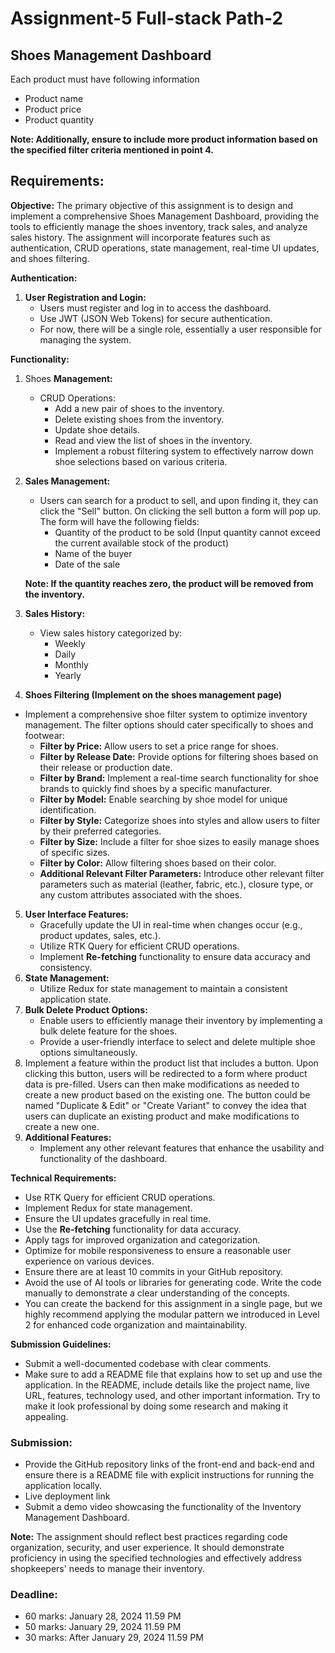 # Assignment-5 Full-stack Path-2

## Shoes **Management Dashboard**

Each product must have following information

-  Product name
-  Product price
-  Product quantity

**Note: Additionally, ensure to include more product information based on the specified filter criteria mentioned in point 4.**

## **Requirements:**

**Objective:**
The primary objective of this assignment is to design and implement a comprehensive Shoes Management Dashboard, providing the tools to efficiently manage the shoes inventory, track sales, and analyze sales history. The assignment will incorporate features such as authentication, CRUD operations, state management, real-time UI updates, and shoes filtering.

**Authentication:**

1. **User Registration and Login:**
   -  Users must register and log in to access the dashboard.
   -  Use JWT (JSON Web Tokens) for secure authentication.
   -  For now, there will be a single role, essentially a user responsible for managing the system.

**Functionality:**

1. Shoes **Management:**
   -  CRUD Operations:
      -  Add a new pair of shoes to the inventory.
      -  Delete existing shoes from the inventory.
      -  Update shoe details.
      -  Read and view the list of shoes in the inventory.
      -  Implement a robust filtering system to effectively narrow down shoe selections based on various criteria.
2. **Sales Management:**

   -  Users can search for a product to sell, and upon finding it, they can click the "Sell" button. On clicking the sell button a form will pop up. The form will have the following fields:
      -  Quantity of the product to be sold (Input quantity cannot exceed the current available stock of the product)
      -  Name of the buyer
      -  Date of the sale

   **Note: If the quantity reaches zero, the product will be removed from the inventory.**

3. **Sales History:**
   -  View sales history categorized by:
      -  Weekly
      -  Daily
      -  Monthly
      -  Yearly
4. **Shoes Filtering (Implement on the shoes management page)**

-  Implement a comprehensive shoe filter system to optimize inventory management. The filter options should cater specifically to shoes and footwear:
   -  **Filter by Price:** Allow users to set a price range for shoes.
   -  **Filter by Release Date:** Provide options for filtering shoes based on their release or production date.
   -  **Filter by Brand:** Implement a real-time search functionality for shoe brands to quickly find shoes by a specific manufacturer.
   -  **Filter by Model:** Enable searching by shoe model for unique identification.
   -  **Filter by Style:** Categorize shoes into styles and allow users to filter by their preferred categories.
   -  **Filter by Size:** Include a filter for shoe sizes to easily manage shoes of specific sizes.
   -  **Filter by Color:** Allow filtering shoes based on their color.
   -  **Additional Relevant Filter Parameters:** Introduce other relevant filter parameters such as material (leather, fabric, etc.), closure type, or any custom attributes associated with the shoes.

5. **User Interface Features:**
   -  Gracefully update the UI in real-time when changes occur (e.g., product updates, sales, etc.).
   -  Utilize RTK Query for efficient CRUD operations.
   -  Implement **Re-fetching** functionality to ensure data accuracy and consistency.
6. **State Management:**
   -  Utilize Redux for state management to maintain a consistent application state.
7. **Bulk Delete Product Options:**
   -  Enable users to efficiently manage their inventory by implementing a bulk delete feature for the shoes.
   -  Provide a user-friendly interface to select and delete multiple shoe options simultaneously.
8. Implement a feature within the product list that includes a button. Upon clicking this button, users will be redirected to a form where product data is pre-filled. Users can then make modifications as needed to create a new product based on the existing one. The button could be named "Duplicate & Edit" or "Create Variant" to convey the idea that users can duplicate an existing product and make modifications to create a new one.
9. **Additional Features:**
   -  Implement any other relevant features that enhance the usability and functionality of the dashboard.

**Technical Requirements:**

-  Use RTK Query for efficient CRUD operations.
-  Implement Redux for state management.
-  Ensure the UI updates gracefully in real time.
-  Use the **Re-fetching** functionality for data accuracy.
-  Apply tags for improved organization and categorization.
-  Optimize for mobile responsiveness to ensure a reasonable user experience on various devices.
-  Ensure there are at least 10 commits in your GitHub repository.
-  Avoid the use of AI tools or libraries for generating code. Write the code manually to demonstrate a clear understanding of the concepts.
-  You can create the backend for this assignment in a single page, but we highly recommend applying the modular pattern we introduced in Level 2 for enhanced code organization and maintainability.

**Submission Guidelines:**

-  Submit a well-documented codebase with clear comments.
-  Make sure to add a README file that explains how to set up and use the application. In the README, include details like the project name, live URL, features, technology used, and other important information. Try to make it look professional by doing some research and making it appealing.

### **Submission:**

-  Provide the GitHub repository links of the front-end and back-end and ensure there is a README file with explicit instructions for running the application locally.
-  Live deployment link
-  Submit a demo video showcasing the functionality of the Inventory Management Dashboard.

**Note:**
The assignment should reflect best practices regarding code organization, security, and user experience. It should demonstrate proficiency in using the specified technologies and effectively address shopkeepers' needs to manage their inventory.

### **Deadline:**

-  60 marks: January 28, 2024 11.59 PM
-  50 marks: January 29, 2024 11.59 PM
-  30 marks: After January 29, 2024 11.59 PM
